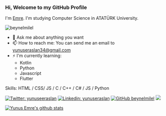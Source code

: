 ﻿### Hi, Welcome to my GitHub Profile 

I'm [Emre](https://www.linkedin.com/in/yunuseraslan/). I'm studying Computer Science in ATATÜRK University.


<p align="left"> <img src="https://komarev.com/ghpvc/?username=beynelmilel" alt="beynelmilel" /> </p>

- 💬 Ask me about anything you want
- 📫 How to reach me: You can send me an email to [yunuseraslan34@gmail.com](mailto://yunuseraslan34@gmail.com)
- ⚡ I'm currently learning:
    - Kotlin 
    - Python
    - Javascript
    - Flutter

Skills: HTML / CSS/ JS / C / C++ / C# / JS / Python

[![Twitter: yunuseeraslan](https://img.shields.io/twitter/follow/yunuseeraslan?style=social)](https://twitter.com/yunuseeraslan)
[![Linkedin: yunuseraslan](https://img.shields.io/badge/-yunuseraslan-blue?style=flat-square&logo=Linkedin&logoColor=white&link=https://www.linkedin.com/in/yunuseraslan/)](https://www.linkedin.com/in/yunuseraslan/)
[![GitHub beynelmilel](https://img.shields.io/github/followers/beynelmilel?label=follow&style=social)](https://github.com/beynelmilel)
[<img src="https://img.shields.io/badge/Telegram-%40Pilotbey-blue">](https://t.me/pilotbey)

<a href="https://github.com/beynelmilel">
 <img align="center" src="https://github-readme-stats.vercel.app/api?username=beynelmilel&show_icons=true&theme=dracula&line_height=20" alt="Yunus Emre's github stats"/>
</a>
